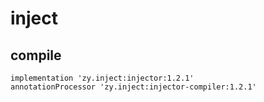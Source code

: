 # inject
## compile
```
implementation 'zy.inject:injector:1.2.1'
annotationProcessor 'zy.inject:injector-compiler:1.2.1'
```